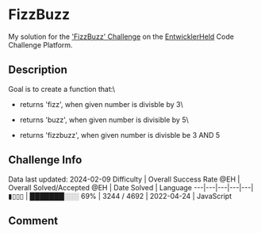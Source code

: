 # FizzBuzz

My solution for the ['FizzBuzz' Challenge](https://platform.entwicklerheld.de/challenge/fizzbuzz?technology=JavaScript) on the [EntwicklerHeld](https://platform.entwicklerheld.de/) Code Challenge Platform.

## Description
Goal is to create a function that:\

* returns \'fizz\', when given number is divisble by 3\

* returns \'buzz\', when given number is divisible by 5\

* returns \'fizzbuzz\', when given number is divisble be 3 AND 5

## Challenge Info
Data last updated: 2024-02-09
Difficulty | Overall Success Rate @EH | Overall Solved/Accepted @EH | Date Solved | Language
---|---|---|---|---|
▮▯▯▯ | ███████░░░ 69% | 3244 / 4692 | 2022-04-24 | JavaScript

## Comment
